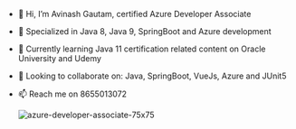 - 👋 Hi, I’m Avinash Gautam, certified Azure Developer Associate
- 👀 Specialized in Java 8, Java 9, SpringBoot and Azure development
- 🌱 Currently learning Java 11 certification related content on Oracle University and Udemy
- 💞️ Looking to collaborate on: Java, SpringBoot, VueJs, Azure and JUnit5
- 📫 Reach me on 8655013072


     ![azure-developer-associate-75x75](https://user-images.githubusercontent.com/55783780/112965252-b5ef9080-9166-11eb-8604-57082ff7b875.png)

<!---
avigautam/avigautam is a ✨ special ✨ repository because its `README.md` (this file) appears on your GitHub profile.
You can click the Preview link to take a look at your changes.
--->
